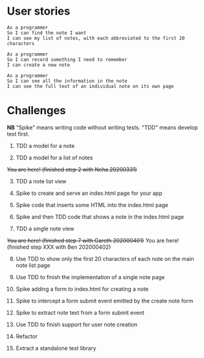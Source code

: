 # User stories
```
As a programmer
So I can find the note I want
I can see my list of notes, with each abbreviated to the first 20 characters
```
```
As a programmer
So I can record something I need to remember
I can create a new note
```
```
As a programmer
So I can see all the information in the note
I can see the full text of an individual note on its own page
```
# Challenges
**NB** "Spike" means writing code without writing tests. "TDD" means develop test first.

1. TDD a model for a note


2. TDD a model for a list of notes

~~You are here! (finished step 2 with Neha 20200331)~~

3. TDD a note list view


4. Spike to create and serve an index.html page for your app


5. Spike code that inserts some HTML into the index.html page


6. Spike and then TDD code that shows a note in the index.html page


7. TDD a single note view

~~You are here! (finished step 7 with Gareth 202000401)~~
You are here! (finished step XXX with Ben 202000402)

8. Use TDD to show only the first 20 characters of each note on the main note list page


9. Use TDD to finish the implementation of a single note page


10. Spike adding a form to index.html for creating a note


11. Spike to intercept a form submit event emitted by the create note form


13. Spike to extract note text from a form submit event


14. Use TDD to finish support for user note creation


15. Refactor


16. Extract a standalone test library
